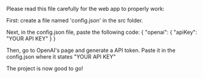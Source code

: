 Please read this file carefully for the web app to properly work:

First: create a file named 'config.json' in the src folder.

Next, in the config.json file, paste the following code:
{
    "openai": {
        "apiKey": "YOUR API KEY"
    }
}

Then, go to OpenAI's page and generate a API token. Paste it in the config.json where it states "YOUR API KEY"

The project is now good to go!
